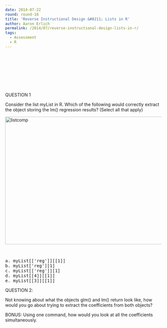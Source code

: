 ```yaml
---
date: 2014-07-22
round: round-10
title: 'Reverse Instructional Design &#8211; Lists in R'
author: Aaron Erlich
permalink: /2014/07/reverse-instructional-design-lists-in-r/
tags:
  - Assessment
  - R
---
```

&nbsp;

&nbsp;

&nbsp;

&nbsp;

QUESTION 1

Consider the list myList in R. Which of the following would correctly extract the object storing the lm() regression results? (Select all that apply)

[<img class="alignnone size-full wp-image-8136" alt="listcomp" src="http://teaching.software-carpentry.org/wp-content/uploads/2014/07/listcomp.png" width="826" height="411" />][1]

&nbsp;

<pre>a. myList[['reg']][[1]]
b. myList['reg'][1]
c. myList[['reg']][1]
d. myList[[4]][[1]]
e. myList[[3]][[1]]</pre>

QUESTION 2:

Not knowing about what the objects glm() and lm() return look like, how would you go about trying to extract the coefficients from both objects?

BONUS: Using one command, how would you look at all the coefficients simultaneously.

 [1]: http://teaching.software-carpentry.org/wp-content/uploads/2014/07/listcomp.png
